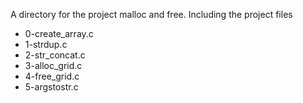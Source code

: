 A directory for the project malloc and free. Including the project files

* 0-create_array.c
* 1-strdup.c
* 2-str_concat.c
* 3-alloc_grid.c
* 4-free_grid.c
* 5-argstostr.c